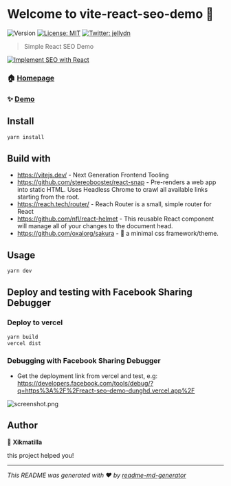 # Welcome to vite-react-seo-demo 👋

![Version](https://img.shields.io/badge/version-0.0.1-blue.svg?cacheSeconds=2592000)
[![License: MIT](https://img.shields.io/badge/License-MIT-yellow.svg)](#)
[![Twitter: jellydn](https://img.shields.io/twitter/follow/jellydn.svg?style=social)](https://twitter.com/jellydn)

> Simple React SEO Demo

[![Implement SEO with React](https://img.youtube.com/vi/yVw7ryEqiuI/0.jpg)](https://www.youtube.com/watch?v=yVw7ryEqiuI)

### 🏠 [Homepage](https://react-seo-demo-dunghd.vercel.app/)

### ✨ [Demo](https://react-seo-demo-dunghd.vercel.app/)

## Install

```sh
yarn install
```

## Build with

- https://vitejs.dev/ - Next Generation Frontend Tooling
- https://github.com/stereobooster/react-snap - Pre-renders a web app into static HTML. Uses Headless Chrome to crawl all available links starting from the root.
- https://reach.tech/router/ - Reach Router is a small, simple router for React
- https://github.com/nfl/react-helmet - This reusable React component will manage all of your changes to the document head.
- https://github.com/oxalorg/sakura - 🌸 a minimal css framework/theme.

## Usage

```sh
yarn dev
```

## Deploy and testing with Facebook Sharing Debugger

### Deploy to vercel

```sh
yarn build
vercel dist
```

### Debugging with Facebook Sharing Debugger

- Get the deployment link from vercel and test, e.g: https://developers.facebook.com/tools/debug/?q=https%3A%2F%2Freact-seo-demo-dunghd.vercel.app%2F

![screenshot.png](./screenshot.png)

## Author

👤 **Xikmatilla**

this project helped you!

---

_This README was generated with ❤️ by [readme-md-generator](https://github.com/kefranabg/readme-md-generator)_
